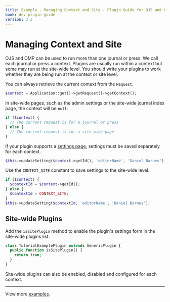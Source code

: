```yaml
---
title: Example - Managing Context and Site - Plugin Guide for OJS and OMP
book: dev-plugin-guide
version: 3.3
---
```


# Managing Context and Site

OJS and OMP can be used to run more than one journal or press. We call each journal or press a context. Plugins are usually run within a context but some may run at the site-wide level. You should write your plugins to work whether they are being run at the context or site level.

You can always retrieve the current context from the `Request`.

```php
$context = Application::get()->getRequest()->getContext();
```

In site-wide pages, such as the admin settings or the site-wide journal index page, the context will be `null`.

```php
if ($context) {
  // The current request is for a journal or press
} else {
  // The current request is for a site-wide page
}
```

If your plugin supports a [settings page](./settings), settings must be saved separately for each context.

```php
$this->updateSetting($context->getId(), 'editorName', 'Daniel Barnes');
```

Use the `CONTEXT_SITE` constant to save settings to the site-wide level.

```php
if ($context) {
  $contextId = $context->getId();
} else {
  $contextId = CONTEXT_SITE;
}
$this->updateSetting($contextId, 'editorName', 'Daniel Barnes');
```

## Site-wide Plugins

Add the `isSitePlugin` method to enable the plugin's settings form in the site-wide plugins list.

```php
class TutorialExamplePlugin extends GenericPlugin {
  public function isSitePlugin() {
    return true;
  }
}
```

Site-wide plugins can also be enabled, disabled and configured for each context.

---

View more [examples](./examples).